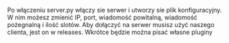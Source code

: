 Po włączeniu server.py włączy sie serwer i utworzy sie plik konfiguracyjny. W nim możesz zmienić IP, port, wiadomość powitalną, wiadomość pożegnalną i ilość slotów.
Aby dołączyć na serwer musisz użyć naszego clienta, jest on w releases. Wkrótce będzie można pisać własne pluginy
